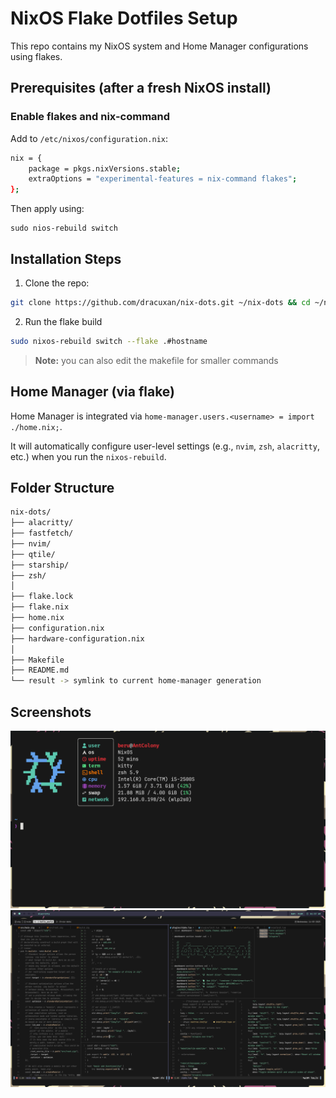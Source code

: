 # NixOS Flake Dotfiles Setup

This repo contains my NixOS system and Home Manager configurations using flakes.

## Prerequisites (after a fresh NixOS install)

### Enable flakes and nix-command

Add to `/etc/nixos/configuration.nix`:

```bash
nix = {
    package = pkgs.nixVersions.stable;
    extraOptions = "experimental-features = nix-command flakes";
};
```

Then apply using:

```
sudo nios-rebuild switch
```

## Installation Steps

1. Clone the repo:

```bash
git clone https://github.com/dracuxan/nix-dots.git ~/nix-dots && cd ~/nix-dots
```

2. Run the flake build

```bash
sudo nixos-rebuild switch --flake .#hostname
```

> **Note:** you can also edit the makefile for smaller commands

## Home Manager (via flake)

Home Manager is integrated via `home-manager.users.<username> = import ./home.nix;`.

It will automatically configure user-level settings (e.g., `nvim`, `zsh`, `alacritty`, etc.) when you run the `nixos-rebuild`.

## Folder Structure

```bash
nix-dots/
├── alacritty/
├── fastfetch/
├── nvim/
├── qtile/
├── starship/
├── zsh/
│
├── flake.lock
├── flake.nix
├── home.nix
├── configuration.nix
├── hardware-configuration.nix
│
├── Makefile
├── README.md
└── result -> symlink to current home-manager generation
```

## Screenshots

![kitty](./Screenshots/kitty.png)
![neovim+tmux](./Screenshots/rice_v_f.png)
